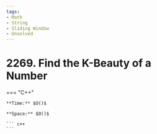 ```yaml
---
tags:
- Math
- String
- Sliding Window
- Unsolved
---
```



# 2269. Find the K-Beauty of a Number

=== "C++"

    **Time:** $O()$

    **Space:** $O()$

    ``` c++
    ```
